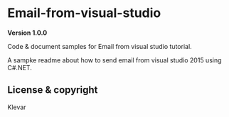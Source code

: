 # Email-from-visual-studio

**Version 1.0.0**

Code & document samples for Email from visual studio tutorial.

A sampke readme about how to send email from visual studio 2015 using C#.NET.

## License & copyright
Klevar
